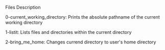 Files Description

0-current_working_directory: Prints the absolute pathname of the current working directory

1-listit: Lists files and directories within the current directory

2-bring_me_home: Changes currend directory to user's home directory
